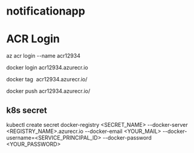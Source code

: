 # notificationapp


# ACR Login
az acr login --name acr12934

docker login acr12934.azurecr.io

docker tag <image> acr12934.azurecr.io/<image>

docker push acr12934.azurecr.io/<image>


## k8s secret
kubectl create secret docker-registry <SECRET_NAME> 
  --docker-server <REGISTRY_NAME>.azurecr.io 
  --docker-email <YOUR_MAIL> 
  --docker-username=<SERVICE_PRINCIPAL_ID> 
  --docker-password <YOUR_PASSWORD>

  